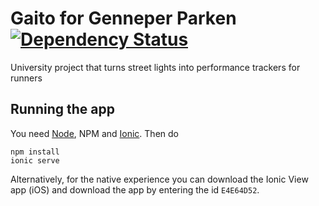 # Gaito for Genneper Parken [![Dependency Status](https://david-dm.org/accommodavid/genneperapp.svg)](https://david-dm.org/accommodavid/genneperapp)

University project that turns street lights into performance trackers for runners

## Running the app

You need [Node](https://nodejs.org), NPM and [Ionic](http://ionicframework.com/getting-started/). Then do

```
npm install
ionic serve
```

Alternatively, for the native experience you can download the Ionic View app (iOS) and download the app by entering the id `E4E64D52`.

